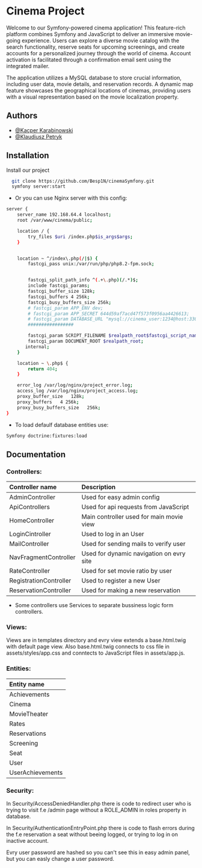 
# Cinema Project

Welcome to our Symfony-powered cinema application! This feature-rich platform combines Symfony and JavaScript to deliver an immersive movie-going experience. Users can explore a diverse movie catalog with the search functionality, reserve seats for upcoming screenings, and create accounts for a personalized journey through the world of cinema. Account activation is facilitated through a confirmation email sent using the integrated mailer.

The application utilizes a MySQL database to store crucial information, including user data, movie details, and reservation records. A dynamic map feature showcases the geographical locations of cinemas, providing users with a visual representation based on the movie localization property.


## Authors

- [@Kacper Karabinowski](https://github.com/Besp1N)
- [@Klaudiusz Petryk](https://github.com/PendolinoVoyager)


## Installation

Install our project 

```bash
  git clone https://github.com/Besp1N/cinemaSymfony.git
  symfony server:start
```
- Or you can use Nginx server with this config:
```bash
server {
    server_name 192.168.64.4 localhost;
    root /var/www/cinema/public;

    location / {
        try_files $uri /index.php$is_args$args;
    }


    location ~ ^/index\.php(/|$) {
        fastcgi_pass unix:/var/run/php/php8.2-fpm.sock;


        fastcgi_split_path_info ^(.+\.php)(/.*)$;
        include fastcgi_params;
        fastcgi_buffer_size 128k;
        fastcgi_buffers 4 256k;
        fastcgi_busy_buffers_size 256k;
        # fastcgi_param APP_ENV dev;
        # fastcgi_param APP_SECRET 644d59af7acd47f573f0956aa4426613;
        # fastcgi_param DATABASE_URL "mysql://cinema_user:1234@host:3306/cinema";
        #################

        fastcgi_param SCRIPT_FILENAME $realpath_root$fastcgi_script_name;
        fastcgi_param DOCUMENT_ROOT $realpath_root;
       internal;
    }

    location ~ \.php$ {
        return 404;
    }

    error_log /var/log/nginx/project_error.log;
    access_log /var/log/nginx/project_access.log;
    proxy_buffer_size   128k;
    proxy_buffers   4 256k;
    proxy_busy_buffers_size   256k;
}
```

- To load defaulf database entities use:
```bash
Symfony doctrine:fixtures:load 
```



    
## Documentation

### Controllers:

| Controller name | Description                  |     
| :--------       | :-------------------------------- |
| AdminController | Used for easy admin config |
| ApiControllers  | Used for api requests from JavaScript |
| HomeController  | Main controller used for main movie view |
| LoginCintroller | Used to log in an User |
| MailController  | Used for sending mails to verify user |
| NavFragmentController | Used for dynamic navigation on evry site |
| RateController  |  Used for set movie ratio by user |
| RegistrationController |  Used to register a new User |
| ReservationController |  Used for making a new reservation |

- Some controllers use Services to separate bussiness logic form controllers.

### Views:

Views are in templates directory and evry view extends a base.html.twig with default page view. Also base.html.twig connects to css file in assets/styles/app.css and conntects to JavaScript files in assets/app.js.

### Entities:

| Entity name |  
| :--------   |
| Achievements |
| Cinema      |
| MovieTheater |
| Rates       |
| Reservations |
| Screening   |
| Seat        |
| User        |
| UserAchievements |

### Security:

In Security/AccessDeniedHandler.php there is code to redirect user who is trying to visit f.e /admin page without a ROLE_ADMIN in roles property in database.

In Security/AuthenticationEntryPoint.php there is code to flash errors during the f.e reservation a seat without beeing logged, or trying to log in on inactive account.

Evry user password are hashed so you can't see this in easy admin panel, but you can easly change a user password.



